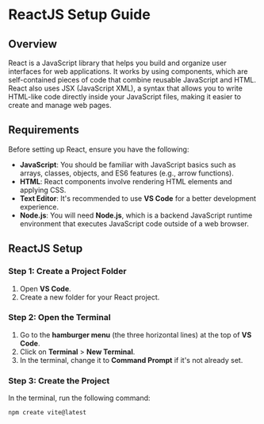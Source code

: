 # ReactJS Setup Guide

## Overview
React is a JavaScript library that helps you build and organize user interfaces for web applications. It works by using components, which are self-contained pieces of code that combine reusable JavaScript and HTML. React also uses JSX (JavaScript XML), a syntax that allows you to write HTML-like code directly inside your JavaScript files, making it easier to create and manage web pages.

## Requirements
Before setting up React, ensure you have the following:

- **JavaScript**: You should be familiar with JavaScript basics such as arrays, classes, objects, and ES6 features (e.g., arrow functions).
- **HTML**: React components involve rendering HTML elements and applying CSS.
- **Text Editor**: It's recommended to use **VS Code** for a better development experience.
- **Node.js**: You will need **Node.js**, which is a backend JavaScript runtime environment that executes JavaScript code outside of a web browser.

## ReactJS Setup

### Step 1: Create a Project Folder
1. Open **VS Code**.
2. Create a new folder for your React project.

### Step 2: Open the Terminal
1. Go to the **hamburger menu** (the three horizontal lines) at the top of **VS Code**.
2. Click on **Terminal** > **New Terminal**.
3. In the terminal, change it to **Command Prompt** if it's not already set.

### Step 3: Create the Project
In the terminal, run the following command:

```bash
npm create vite@latest
